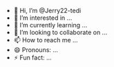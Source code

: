 - 👋 Hi, I’m @Jerry22-tedi
- 👀 I’m interested in ...
- 🌱 I’m currently learning ...
- 💞️ I’m looking to collaborate on ...
- 📫 How to reach me ...
- 😄 Pronouns: ...
- ⚡ Fun fact: ...

<!---
Jerry22-tedi/Jerry22-tedi is a ✨ special ✨ repository because its `README.md` (this file) appears on your GitHub profile.
You can click the Preview link to take a look at your changes.
--->
